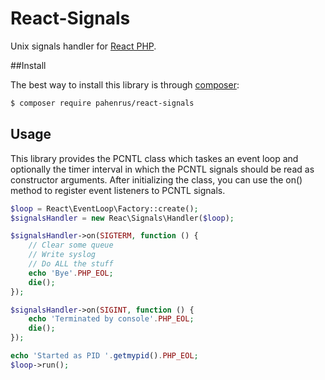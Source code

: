 # React-Signals

Unix signals handler for [React PHP](https://github.com/reactphp).

##Install

The best way to install this library is through [composer](http://getcomposer.org):

```Bash
$ composer require pahenrus/react-signals
```

## Usage

This library provides the PCNTL class which taskes an event loop and optionally the timer interval in which the PCNTL signals should be read as constructor arguments.
After initializing the class, you can use the on() method to register event listeners to PCNTL signals.

```php
$loop = React\EventLoop\Factory::create();
$signalsHandler = new Reac\Signals\Handler($loop);

$signalsHandler->on(SIGTERM, function () {
    // Clear some queue
    // Write syslog
    // Do ALL the stuff
    echo 'Bye'.PHP_EOL;
    die();
});

$signalsHandler->on(SIGINT, function () {
    echo 'Terminated by console'.PHP_EOL;
    die();
});

echo 'Started as PID '.getmypid().PHP_EOL;
$loop->run();

```

